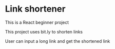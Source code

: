# Link shortener

This is a React beginner project 

This project uses bit.ly to shorten links 

User can input a long link and get the shortened link


